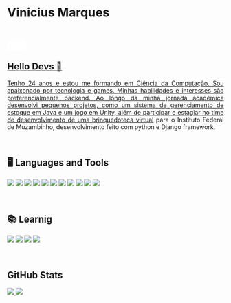 <h1 align="left">Vinicius Marques</h1>

</br>

<a href="https://www.instagram.com/vmarques0" target="_blank"><img align="left" alt="Instagram" width="22px" src="https://github.com/Aakarsh-B/trying-repos/blob/master/insta.svg" />
<a href="https://www.linkedin.com/in/vinicius-marques/" target="_blank"><img align="left" alt="LinkedIn" width="22px" src="https://github.com/Aakarsh-B/trying-repos/blob/master/linkedin.svg" />

</br>

## **Hello Devs** 👋

<p align="justify">Tenho 24 anos e estou me formando em Ciência da Computação. Sou apaixonado por tecnologia e games. Minhas habilidades e interesses são preferencialmente backend. Ao longo da minha jornada acadêmica desenvolvi pequenos projetos, como um sistema de gerenciamento de estoque em Java e um jogo em Unity, além de participar e estagiar no time de desenvolvimento de uma <a href="https://brinquedoteca.muz.ifsuldeminas.edu.br/" target="_blank">brinquedoteca virtual</a> para o Instituto Federal de Muzambinho, desenvolvimento feito com python e Django framework.</p>

</br>

## **🖥️ Languages and Tools**
<code><img width="30px" src="https://cdn.jsdelivr.net/gh/devicons/devicon/icons/java/java-original.svg" /></code>
<code><img width="30px" src="https://cdn.jsdelivr.net/gh/devicons/devicon/icons/python/python-original.svg" /></code>
<code><img width="30px" src="https://cdn.jsdelivr.net/gh/devicons/devicon/icons/javascript/javascript-original.svg" /></code>
<code><img width="30px" src="https://cdn.jsdelivr.net/gh/devicons/devicon/icons/spring/spring-original.svg" /></code>
<code><img width="30px" src="https://cdn.jsdelivr.net/gh/devicons/devicon/icons/django/django-plain.svg" /></code>
<code><img width="30px" src="https://cdn.jsdelivr.net/gh/devicons/devicon/icons/git/git-original.svg" /></code>
<code><img width="30px" src="https://cdn.jsdelivr.net/gh/devicons/devicon/icons/mysql/mysql-original.svg" /></code>
<code><img width="30px" src="https://cdn.jsdelivr.net/gh/devicons/devicon/icons/html5/html5-original.svg" /></code>
<code><img width="30px" src="https://cdn.jsdelivr.net/gh/devicons/devicon/icons/css3/css3-original.svg" /></code>
<code><img width="30px" src="https://cdn.jsdelivr.net/gh/devicons/devicon/icons/bootstrap/bootstrap-original.svg" /></code>
<code><img width="30px" src="https://cdn.jsdelivr.net/gh/devicons/devicon/icons/unity/unity-original.svg" /></code>

</br>

## **📚 Learnig**
<code><img width="30px" src="https://cdn.jsdelivr.net/gh/devicons/devicon/icons/flutter/flutter-original.svg" /></code>
<code><img width="30px" src="https://cdn.jsdelivr.net/gh/devicons/devicon/icons/dart/dart-original.svg" /></code>
<code><img width="30px" src="https://cdn.jsdelivr.net/gh/devicons/devicon/icons/react/react-original.svg" /></code>
<code><img width="30px" src="https://cdn.jsdelivr.net/gh/devicons/devicon/icons/typescript/typescript-original.svg" /></code>

</br>

## **GitHub Stats**
<div>
<a href="https://github.com/vmarques0">
<img height="180em" src="https://github-readme-stats.vercel.app/api/top-langs/?username=vmarques0&layout=compact&langs_count=7&theme=dracula"/>
<img height="180em" src="https://github-readme-stats.vercel.app/api?username=vmarques0&show_icons=true&theme=dracula&include_all_commits=true&count_private=true"/>
</div>